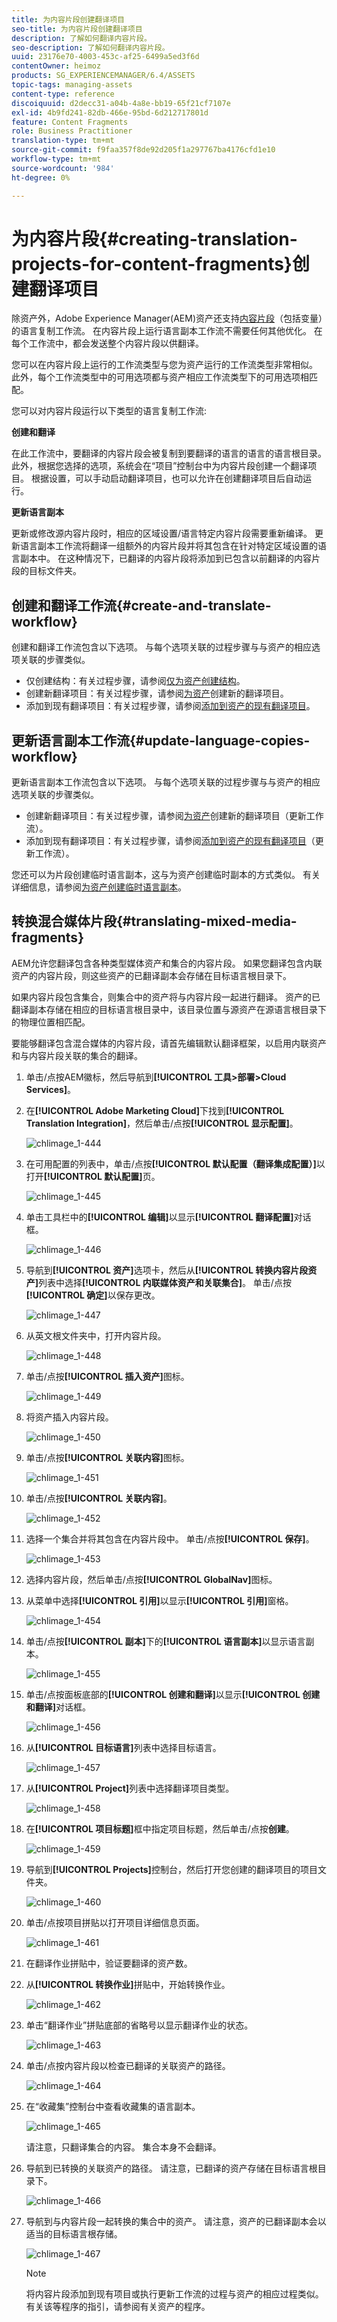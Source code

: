 ```yaml
---
title: 为内容片段创建翻译项目
seo-title: 为内容片段创建翻译项目
description: 了解如何翻译内容片段。
seo-description: 了解如何翻译内容片段。
uuid: 23176e70-4003-453c-af25-6499a5ed3f6d
contentOwner: heimoz
products: SG_EXPERIENCEMANAGER/6.4/ASSETS
topic-tags: managing-assets
content-type: reference
discoiquuid: d2decc31-a04b-4a8e-bb19-65f21cf7107e
exl-id: 4b9fd241-82db-466e-95bd-6d212717801d
feature: Content Fragments
role: Business Practitioner
translation-type: tm+mt
source-git-commit: f9faa357f8de92d205f1a297767ba4176cfd1e10
workflow-type: tm+mt
source-wordcount: '984'
ht-degree: 0%

---
```


# 为内容片段{#creating-translation-projects-for-content-fragments}创建翻译项目

除资产外，Adobe Experience Manager(AEM)资产还支持[内容片段](content-fragments.md)（包括变量）的语言复制工作流。 在内容片段上运行语言副本工作流不需要任何其他优化。 在每个工作流中，都会发送整个内容片段以供翻译。

您可以在内容片段上运行的工作流类型与您为资产运行的工作流类型非常相似。 此外，每个工作流类型中的可用选项都与资产相应工作流类型下的可用选项相匹配。

您可以对内容片段运行以下类型的语言复制工作流:

**创建和翻译**

在此工作流中，要翻译的内容片段会被复制到要翻译的语言的语言的语言根目录。 此外，根据您选择的选项，系统会在“项目”控制台中为内容片段创建一个翻译项目。 根据设置，可以手动启动翻译项目，也可以允许在创建翻译项目后自动运行。

**更新语言副本**

更新或修改源内容片段时，相应的区域设置/语言特定内容片段需要重新编译。 更新语言副本工作流将翻译一组额外的内容片段并将其包含在针对特定区域设置的语言副本中。 在这种情况下，已翻译的内容片段将添加到已包含以前翻译的内容片段的目标文件夹。

## 创建和翻译工作流{#create-and-translate-workflow}

创建和翻译工作流包含以下选项。 与每个选项关联的过程步骤与与资产的相应选项关联的步骤类似。

* 仅创建结构：有关过程步骤，请参阅[仅为资产创建结构](translation-projects.md#create-structure-only)。
* 创建新翻译项目：有关过程步骤，请参阅[为资产](translation-projects.md#create-a-new-translation-project)创建新的翻译项目。
* 添加到现有翻译项目：有关过程步骤，请参阅[添加到资产的现有翻译项目](translation-projects.md#add-to-existing-translation-project)。

## 更新语言副本工作流{#update-language-copies-workflow}

更新语言副本工作流包含以下选项。 与每个选项关联的过程步骤与与资产的相应选项关联的步骤类似。

* 创建新翻译项目：有关过程步骤，请参阅[为资产](translation-projects.md#create-a-new-translation-project)创建新的翻译项目（更新工作流）。
* 添加到现有翻译项目：有关过程步骤，请参阅[添加到资产的现有翻译项目](translation-projects.md#add-to-existing-translation-project)（更新工作流）。

您还可以为片段创建临时语言副本，这与为资产创建临时副本的方式类似。 有关详细信息，请参阅[为资产创建临时语言副本](translation-projects.md#creating-temporary-language-copies)。

## 转换混合媒体片段{#translating-mixed-media-fragments}

AEM允许您翻译包含各种类型媒体资产和集合的内容片段。 如果您翻译包含内联资产的内容片段，则这些资产的已翻译副本会存储在目标语言根目录下。

如果内容片段包含集合，则集合中的资产将与内容片段一起进行翻译。 资产的已翻译副本存储在相应的目标语言根目录中，该目录位置与源资产在源语言根目录下的物理位置相匹配。

要能够翻译包含混合媒体的内容片段，请首先编辑默认翻译框架，以启用内联资产和与内容片段关联的集合的翻译。

1. 单击/点按AEM徽标，然后导航到&#x200B;**[!UICONTROL 工具>部署>Cloud Services]**。
1. 在&#x200B;**[!UICONTROL Adobe Marketing Cloud]**&#x200B;下找到&#x200B;**[!UICONTROL Translation Integration]**，然后单击/点按&#x200B;**[!UICONTROL 显示配置]**。

   ![chlimage_1-444](assets/chlimage_1-444.png)

1. 在可用配置的列表中，单击/点按&#x200B;**[!UICONTROL 默认配置（翻译集成配置）]**&#x200B;以打开&#x200B;**[!UICONTROL 默认配置]**&#x200B;页。

   ![chlimage_1-445](assets/chlimage_1-445.png)

1. 单击工具栏中的&#x200B;**[!UICONTROL 编辑]**&#x200B;以显示&#x200B;**[!UICONTROL 翻译配置]**&#x200B;对话框。

   ![chlimage_1-446](assets/chlimage_1-446.png)

1. 导航到&#x200B;**[!UICONTROL 资产]**&#x200B;选项卡，然后从&#x200B;**[!UICONTROL 转换内容片段资产]**&#x200B;列表中选择&#x200B;**[!UICONTROL 内联媒体资产和关联集合]**。 单击/点按&#x200B;**[!UICONTROL 确定]**&#x200B;以保存更改。

   ![chlimage_1-447](assets/chlimage_1-447.png)

1. 从英文根文件夹中，打开内容片段。

   ![chlimage_1-448](assets/chlimage_1-448.png)

1. 单击/点按&#x200B;**[!UICONTROL 插入资产]**&#x200B;图标。

   ![chlimage_1-449](assets/chlimage_1-449.png)

1. 将资产插入内容片段。

   ![chlimage_1-450](assets/chlimage_1-450.png)

1. 单击/点按&#x200B;**[!UICONTROL 关联内容]**&#x200B;图标。

   ![chlimage_1-451](assets/chlimage_1-451.png)

1. 单击/点按&#x200B;**[!UICONTROL 关联内容]**。

   ![chlimage_1-452](assets/chlimage_1-452.png)

1. 选择一个集合并将其包含在内容片段中。 单击/点按&#x200B;**[!UICONTROL 保存]**。

   ![chlimage_1-453](assets/chlimage_1-453.png)

1. 选择内容片段，然后单击/点按&#x200B;**[!UICONTROL GlobalNav]**&#x200B;图标。
1. 从菜单中选择&#x200B;**[!UICONTROL 引用]**&#x200B;以显示&#x200B;**[!UICONTROL 引用]**&#x200B;窗格。

   ![chlimage_1-454](assets/chlimage_1-454.png)

1. 单击/点按&#x200B;**[!UICONTROL 副本]**&#x200B;下的&#x200B;**[!UICONTROL 语言副本]**&#x200B;以显示语言副本。

   ![chlimage_1-455](assets/chlimage_1-455.png)

1. 单击/点按面板底部的&#x200B;**[!UICONTROL 创建和翻译]**&#x200B;以显示&#x200B;**[!UICONTROL 创建和翻译]**&#x200B;对话框。

   ![chlimage_1-456](assets/chlimage_1-456.png)

1. 从&#x200B;**[!UICONTROL 目标语言]**&#x200B;列表中选择目标语言。

   ![chlimage_1-457](assets/chlimage_1-457.png)

1. 从&#x200B;**[!UICONTROL Project]**&#x200B;列表中选择翻译项目类型。

   ![chlimage_1-458](assets/chlimage_1-458.png)

1. 在&#x200B;**[!UICONTROL 项目标题]**&#x200B;框中指定项目标题，然后单击/点按&#x200B;**创建**。

   ![chlimage_1-459](assets/chlimage_1-459.png)

1. 导航到&#x200B;**[!UICONTROL Projects]**&#x200B;控制台，然后打开您创建的翻译项目的项目文件夹。

   ![chlimage_1-460](assets/chlimage_1-460.png)

1. 单击/点按项目拼贴以打开项目详细信息页面。

   ![chlimage_1-461](assets/chlimage_1-461.png)

1. 在翻译作业拼贴中，验证要翻译的资产数。
1. 从&#x200B;**[!UICONTROL 转换作业]**&#x200B;拼贴中，开始转换作业。

   ![chlimage_1-462](assets/chlimage_1-462.png)

1. 单击“翻译作业”拼贴底部的省略号以显示翻译作业的状态。

   ![chlimage_1-463](assets/chlimage_1-463.png)

1. 单击/点按内容片段以检查已翻译的关联资产的路径。

   ![chlimage_1-464](assets/chlimage_1-464.png)

1. 在“收藏集”控制台中查看收藏集的语言副本。

   ![chlimage_1-465](assets/chlimage_1-465.png)

   请注意，只翻译集合的内容。 集合本身不会翻译。

1. 导航到已转换的关联资产的路径。 请注意，已翻译的资产存储在目标语言根目录下。

   ![chlimage_1-466](assets/chlimage_1-466.png)

1. 导航到与内容片段一起转换的集合中的资产。 请注意，资产的已翻译副本会以适当的目标语言根存储。

   ![chlimage_1-467](assets/chlimage_1-467.png)

   >[!NOTE]
   >
   >将内容片段添加到现有项目或执行更新工作流的过程与资产的相应过程类似。 有关该等程序的指引，请参阅有关资产的程序。
